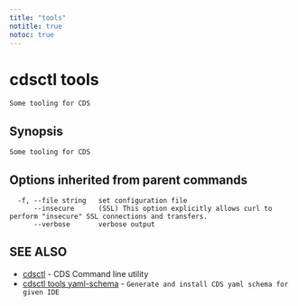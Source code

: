 ```yaml
---
title: "tools"
notitle: true
notoc: true
---
```

# cdsctl tools

`Some tooling for CDS`

## Synopsis

`Some tooling for CDS`

## Options inherited from parent commands

```
  -f, --file string   set configuration file
      --insecure      (SSL) This option explicitly allows curl to perform "insecure" SSL connections and transfers.
      --verbose       verbose output
```

## SEE ALSO

* [cdsctl](/docs/components/cdsctl/cdsctl/)	 - CDS Command line utility
* [cdsctl tools yaml-schema](/docs/components/cdsctl/tools/yaml-schema/)	 - `Generate and install CDS yaml schema for given IDE`


